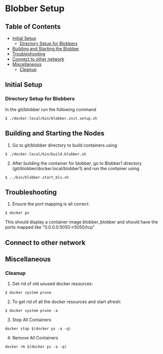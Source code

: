 # Blobber Setup

## Table of Contents

- [Initial Setup](#initial-setup)
	- [Directory Setup for Blobbers](#directory-setup-for-blobbers)
- [Building and Starting the Blobber](#building-and-starting-the-nodes)
- [Troubleshooting](#troubleshooting)
- [Connect to other network](#connect-to-other-network)
- [Miscellaneous](#miscellaneous)
	- [Cleanup](#cleanup)


## Initial Setup

### Directory Setup for Blobbers

In the git/blobber run the following command
```
$ ./docker.local/bin/blobber.init.setup.sh
```

## Building and Starting the Nodes

1) Go to git/blobber directory to build containers using

```
$ ./docker.local/bin/build.blobber.sh
```
2) After building the container for blobber, go to Blobber1 directory (git/blobber/docker.local/blobber1) and run the container using
```
$ ../bin/blobber.start_bls.sh
```

## Troubleshooting

1) Ensure the port mapping is all correct:
```
$ docker ps
```
This should display a container image blobber_blobber and should have the ports mapped like "0.0.0.0:5050->5050/tcp"

## Connect to other network

## Miscellaneous

### Cleanup

1) Get rid of old unused docker resources:
```
$ docker system prune
```

2) To get rid of all the docker resources and start afresh:
```
$ docker system prune -a
```

3) Stop All Containers
```
docker stop $(docker ps -a -q)
```

4) Remove All Containers
```
docker rm $(docker ps -a -q)
```
